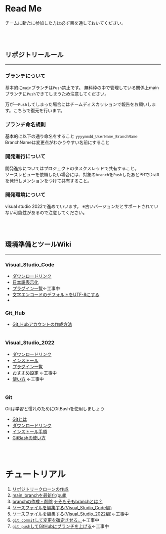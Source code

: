 # Read Me

チームに新たに参加した方は必ず目を通しておいてください。

<br><br>

## リポジトリールール
---
### ブランチについて
基本的に`main`ブランチは`Push`禁止です。
無料枠の中で管理している関係上mainブランチに`Push`できてしまうため注意してください。

万が一`Push`してしまった場合にはチームディスカッションで報告をお願いします。こちらで復元を行います。

### ブランチ命名規則
基本的に以下の通り命名をすること
`yyyymmdd_UserName_BranchName`
BranchNameは変更点がわかりやすい名前にすること

### 開発進行について
開発進捗についてはプロジェクトのタスクスレッドで共有すること。<br>
ソースレビューを依頼したい場合には、対象の`branch`を`Push`したあとPRでDraftを発行しメンションをつけて共有すること。

### 開発環境について
visual studio 2022で進めていいます。
※古いバージョンだとサポートされていない可能性があるので注意してください。

<br><br>

## 環境準備とツールWiki
---

### Visual_Studio_Code

- [ダウンロードリンク](https://azure.microsoft.com/ja-jp/products/visual-studio-code/)
- [日本語表示化](https://digitor.jp/textbook/vscode-japanese/)
- [プラグイン一覧]()←工事中
- [文字エンコードのデフォルトをUTF-8にする](https://www.javadrive.jp/vscode/setting/index4.html)
- 
### Git_Hub
- [Git_Hubアカウントの作成方法](https://jiyuta.com/github-account/)
<br><br>

### Visual_Studio_2022
- [ダウンロードリンク](https://visualstudio.microsoft.com/ja/vs/whatsnew/)
- [インストール](/Common_Doc/HIow_To_ntall_Visual_Studio.md)
- [プラグイン一覧](/Common_Doc/Recommend_Plugin_Fro_Visual_Studio_Code.md)
- [おすすめ設定]() ←工事中
- [使い方]() ←工事中
<br><br>

### Git
 Gitは学習と慣れのためにGitBashを使用しましょう
- [Gitとは](https://wa3.i-3-i.info/word12778.html)
- [ダウンロードリンク](https://gitforwindows.org/)
- [インストール手順](https://qiita.com/suke_masa/items/404f06309bb32ca6c9c5)
- [GitBashの使い方](https://www.granfairs.com/blog/staff/gitbash-setting-shortcut)

<br><br>

# チュートリアル

1. [リポジトリークローンの作成](/Common_Doc/Gow_To_Clone_Repojitories.md)
2. [main_branchを最新化(pull)](/Common_Doc/How_To_Pull.md)
3. [branchの作成・削除](/Common_Doc/How_to_make_branch.md) [←そもそもbranchとは？](https://backlog.com/ja/git-tutorial/stepup/01/)
4. [ソースファイルを編集する(Visual_Studio_Code編)](/Common_Doc/How_To_Edit_File_Visual_Studio_Code.md)
5. [ソースファイルを編集する(Visual_Studio_2022編)]()←工事中
6. [`git commit`して変更を確定させる。]()←工事中
7. [`git push`してGitHubにブランチを上げる]()←工事中


